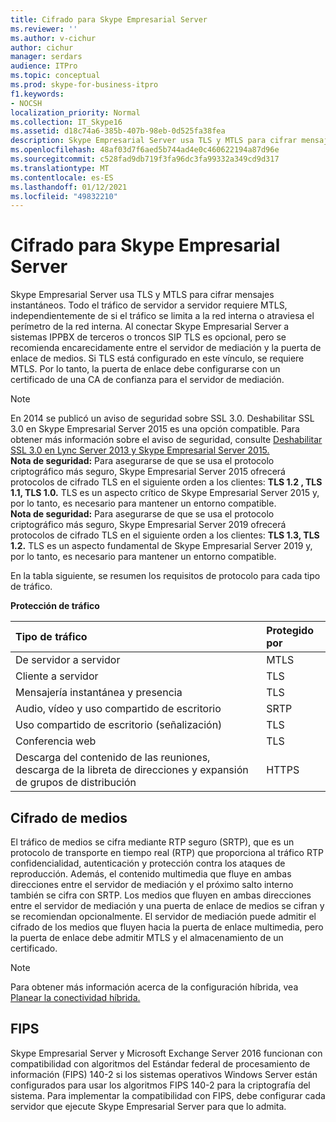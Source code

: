```yaml
---
title: Cifrado para Skype Empresarial Server
ms.reviewer: ''
ms.author: v-cichur
author: cichur
manager: serdars
audience: ITPro
ms.topic: conceptual
ms.prod: skype-for-business-itpro
f1.keywords:
- NOCSH
localization_priority: Normal
ms.collection: IT_Skype16
ms.assetid: d18c74a6-385b-407b-98eb-0d525fa38fea
description: Skype Empresarial Server usa TLS y MTLS para cifrar mensajes instantáneos. Todo el tráfico de servidor a servidor requiere MTLS, independientemente de si el tráfico se limita a la red interna o atraviesa el perímetro de la red interna. Al conectar Skype Empresarial Server a sistemas IPPBX de terceros o troncos SIP TLS es opcional, pero se recomienda encarecidamente entre el servidor de mediación y la puerta de enlace de medios. Si TLS está configurado en este vínculo, se requiere MTLS. Por lo tanto, la puerta de enlace debe configurarse con un certificado de una CA de confianza para el servidor de mediación.
ms.openlocfilehash: 48af03d7f6aed5b744ad4e0c460622194a87d96e
ms.sourcegitcommit: c528fad9db719f3fa96dc3fa99332a349cd9d317
ms.translationtype: MT
ms.contentlocale: es-ES
ms.lasthandoff: 01/12/2021
ms.locfileid: "49832210"
---
```

# <a name="encryption-for-skype-for-business-server"></a>Cifrado para Skype Empresarial Server
 
Skype Empresarial Server usa TLS y MTLS para cifrar mensajes instantáneos. Todo el tráfico de servidor a servidor requiere MTLS, independientemente de si el tráfico se limita a la red interna o atraviesa el perímetro de la red interna. Al conectar Skype Empresarial Server a sistemas IPPBX de terceros o troncos SIP TLS es opcional, pero se recomienda encarecidamente entre el servidor de mediación y la puerta de enlace de medios. Si TLS está configurado en este vínculo, se requiere MTLS. Por lo tanto, la puerta de enlace debe configurarse con un certificado de una CA de confianza para el servidor de mediación.
  
> [!NOTE]
> En 2014 se publicó un aviso de seguridad sobre SSL 3.0. Deshabilitar SSL 3.0 en Skype Empresarial Server 2015 es una opción compatible. Para obtener más información sobre el aviso de seguridad, consulte [Deshabilitar SSL 3.0 en Lync Server 2013 y Skype Empresarial Server 2015.](https://blogs.technet.microsoft.com/uclobby/2014/10/22/disabling-ssl-3-0-in-lync-server-2013/)<br/>
**Nota de seguridad:** Para asegurarse de que se usa el protocolo criptográfico más seguro, Skype Empresarial Server 2015 ofrecerá protocolos de cifrado TLS en el siguiente orden a los clientes: **TLS 1.2 , TLS 1.1, TLS 1.0.** TLS es un aspecto crítico de Skype Empresarial Server 2015 y, por lo tanto, es necesario para mantener un entorno compatible.<br/>
**Nota de seguridad:** Para asegurarse de que se usa el protocolo criptográfico más seguro, Skype Empresarial Server 2019 ofrecerá protocolos de cifrado TLS en el siguiente orden a los clientes: **TLS 1.3, TLS 1.2.** TLS es un aspecto fundamental de Skype Empresarial Server 2019 y, por lo tanto, es necesario para mantener un entorno compatible. 
  
En la tabla siguiente, se resumen los requisitos de protocolo para cada tipo de tráfico. 
  
**Protección de tráfico**

|**Tipo de tráfico**|**Protegido por**|
|:-----|:-----|
|De servidor a servidor  <br/> |MTLS  <br/> |
|Cliente a servidor  <br/> |TLS  <br/> |
|Mensajería instantánea y presencia  <br/> |TLS  <br/> |
|Audio, vídeo y uso compartido de escritorio  <br/> |SRTP  <br/> |
|Uso compartido de escritorio (señalización)  <br/> |TLS  <br/> |
|Conferencia web  <br/> |TLS  <br/> |
|Descarga del contenido de las reuniones, descarga de la libreta de direcciones y expansión de grupos de distribución  <br/> |HTTPS  <br/> |
   
## <a name="media-encryption"></a>Cifrado de medios

El tráfico de medios se cifra mediante RTP seguro (SRTP), que es un protocolo de transporte en tiempo real (RTP) que proporciona al tráfico RTP confidencialidad, autenticación y protección contra los ataques de reproducción. Además, el contenido multimedia que fluye en ambas direcciones entre el servidor de mediación y el próximo salto interno también se cifra con SRTP. Los medios que fluyen en ambas direcciones entre el servidor de mediación y una puerta de enlace de medios se cifran y se recomiendan opcionalmente. El servidor de mediación puede admitir el cifrado de los medios que fluyen hacia la puerta de enlace multimedia, pero la puerta de enlace debe admitir MTLS y el almacenamiento de un certificado.
  
> [!NOTE]
> Para obtener más información acerca de la configuración híbrida, vea [Planear la conectividad híbrida.](../../../SfbHybrid/hybrid/plan-hybrid-connectivity.md?toc=/SkypeForBusiness/sfbhybridtoc/toc.json)
  
## <a name="fips"></a>FIPS

Skype Empresarial Server y Microsoft Exchange Server 2016 funcionan con compatibilidad con algoritmos del Estándar federal de procesamiento de información (FIPS) 140-2 si los sistemas operativos Windows Server están configurados para usar los algoritmos FIPS 140-2 para la criptografía del sistema. Para implementar la compatibilidad con FIPS, debe configurar cada servidor que ejecute Skype Empresarial Server para que lo admita.
  

